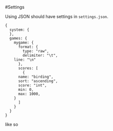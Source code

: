 #Settings

Using JSON should have settings in `settings.json`.

```
{
  system: {
  },
  games: {
    mygame: {
      format: {
        type: "raw",
        delimiter: "\t",
	line: "\n"
      },
      scores: [
        {
	  name: "birding",
	  sort: "ascending",
	  score: "int",
	  min: 0,
	  max: 1000,
	}
      ]
    }
  }
}
```

like so
